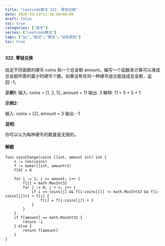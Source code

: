 ```yaml
---
title: "Leetcode算法 322. 零钱兑换"
date: 2020-03-13T11:10:50+08:00
draft: false
toc: true
categories: ["技术"]
series: ["Leetcode算法"]
tags: ["go","面试","算法","动态规划"]
toc: true
---
```


#### 322. 零钱兑换

给定不同面额的硬币 coins 和一个总金额 amount。编写一个函数来计算可以凑成总金额所需的最少的硬币个数。如果没有任何一种硬币组合能组成总金额，返回 -1。


**示例1:**
输入: coins = [1, 2, 5], amount = 11
输出: 3 
解释: 11 = 5 + 5 + 1

**示例2:**

输入: coins = [2], amount = 3
输出: -1

**说明:**

你可以认为每种硬币的数量是无限的。

#### 解题

``` golang
func coinChange(coins []int, amount int) int {
	n := len(coins)
	f := make([]int, amount+1)
	f[0] = 0

	for i := 1; i <= amount; i++ {
		f[i] = math.MaxInt32
		for j := 0; j < n; j++ {
			if i >= coins[j] && f[i-coins[j]] != math.MaxInt32 && f[i-coins[j]]+1 < f[i] {
				f[i] = f[i-coins[j]] + 1
			}
		}
	}
	if f[amount] == math.MaxInt32 {
		return -1
	} else {
		return f[amount]
	}
}
```
